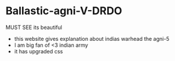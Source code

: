 # Ballastic-agni-V-DRDO
MUST SEE its beautiful
<ul>
  <li>this website gives explanation about indias warhead the agni-5</li>
  <li>I am big fan of <3 indian army </li>
  <li>it has upgraded css </li>
